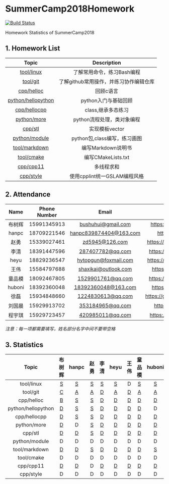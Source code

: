 # SummerCamp2018Homework

[![Build Status](https://api.travis-ci.com/npupilab/SummerCamp2018Homework.svg?branch=master)](https://travis-ci.com/npupilab/SummerCamp2018Homework/)

Homework Statistics of SummerCamp2018


## 1. Homework List

| Topic | Description |
| :---: | :---------: |
| [tool/linux]| 了解常用命令，练习Bash编程 |
| [tool/git]| 了解github常用操作，并练习协作编辑仓库 |
| [cpp/helloc]| 回顾c语言 |
| [python/hellopython]| python入门与基础回顾 |
| [cpp/hellocpp]| class,继承多态练习 |
| [python/more]| python流程处理，类对象编程 |
| [cpp/stl]| 实现模板vector |
| [python/module]| python包,class编写，练习画图 |
| [tool/markdown]| 编写Markdown说明书 |
| [tool/cmake]| 编写CMakeLists.txt |
| [cpp/cpp11]| 多线程求和 |
| [cpp/style]| 使用cpplint统一GSLAM编程风格 |


[tool/linux]: ./tool/linux/README.md
[tool/git]: ./tool/git/README.md
[cpp/helloc]: ./cpp/helloc/README.md
[python/hellopython]: ./python/hellopython/README.md
[cpp/hellocpp]: ./cpp/hellocpp/README.md
[python/more]: ./python/more/README.md
[cpp/stl]: ./cpp/stl/README.md
[python/module]: ./python/module/README.md
[tool/markdown]: ./tool/markdown/README.md
[tool/cmake]: ./tool/cmake/README.md
[cpp/cpp11]: ./cpp/cpp11/README.md
[cpp/style]: ./cpp/style/README.md

## 2. Attendance

| Name | Phone Number | Email | GitHub |
| :---: | :---------: | :---------: | :---------: |
| 布树辉 | 15991345913 | bushuhui@gmail.com | https://github.com/bushuhui |
| hanpc | 18709221546 | hanpc839874404@163.com | https://github.com/lonl |
| 赵勇 | 15339027461 | zd5945@126.com | https://github.com/zdzhaoyong|
| 李清 | 18391447596 | 287407782@qq.com | https://github.com/nihaoxiaoli |
| heyu | 18829236547 | hytopgun@foxmail.com | https://github.com/TopGun666 |
| 王伟 | 15584797688 | shaxikai@outlook.com | https://github.com/shaxikai |
| 童品模 | 18092467805 | 1529901761@qq.com | https://github.com/tongpinmo |
| huboni | 18392360048 | 18392360048@163.com | https://github.com/boni-hu |
| 徐磊 | 15934848660 | 1224830613@qq.com | https://github.com/JiaoYanMoGu |
| 刘国晨 | 15929913702 | 353184965@qq.com | https://github.com/trygas |
| 程宇琪 | 15929723457 | 420985011@qq.com | https://github.com/crischeng |

*注意：每一项都需要填写，姓名部分名字中间不要带空格*

## 3. Statistics
| Topic | 布树辉 | hanpc | 赵勇 | 李清 | heyu | 王伟 | 童品模 | huboni | 徐磊 | 刘国晨 | 程宇琪 |
| :---: | :---:| :---:| :---:| :---:| :---:| :---:| :---:| :---:| :---:| :---:| :---:|
| tool/linux | [S](tool/linux/布树辉/README.md) | [S](tool/linux/hanpc/README.md) | [S](tool/linux/赵勇/README.md) | [S](tool/linux/李清/README.md) | [S](tool/linux/heyu/README.md) | D | [S](tool/linux/童品模/README.md) | [S](tool/linux/huboni/README.md) | [S](tool/linux/徐磊/README.md) | [S](tool/linux/刘国晨/README.md) | [S](tool/linux/程宇琪/README.md) |
| tool/git | [C](tool/git/evaluation/content.md) | [A](tool/git/evaluation/download.md) | [A](tool/git/evaluation/download.md) | [D](tool/git/evaluation/no_upload.md) | [A](tool/git/evaluation/download.md) | [D](tool/git/evaluation/no_upload.md) | [A](tool/git/evaluation/download.md) | [A](tool/git/evaluation/download.md) | [A](tool/git/evaluation/download.md) | [A](tool/git/evaluation/download.md) | [A](tool/git/evaluation/download.md) |
| cpp/helloc | [B](cpp/helloc/evaluation/wrong_output.md) | [S](cpp/helloc/hanpc/main.c) | [S](cpp/helloc/赵勇/main.c) | [D](cpp/helloc/evaluation/no_main.md) | [D](cpp/helloc/evaluation/no_main.md) | [D](cpp/helloc/evaluation/no_main.md) | [D](cpp/helloc/evaluation/no_main.md) | [D](cpp/helloc/evaluation/no_main.md) | [S](cpp/helloc/徐磊/main.c) | [S](cpp/helloc/刘国晨/main.c) | [B](cpp/helloc/evaluation/wrong_output.md) |
| python/hellopython | [D](python/hellopython/evaluation/none.md) | [S](python/hellopython/hanpc/sort.py) | [S](python/hellopython/赵勇/sort.py) | [D](python/hellopython/evaluation/none.md) | [D](python/hellopython/evaluation/none.md) | [D](python/hellopython/evaluation/none.md) | [D](python/hellopython/evaluation/none.md) | D | [S](python/hellopython/徐磊/sort.py) | [S](python/hellopython/刘国晨/sort.py) | [S](python/hellopython/程宇琪/sort.py) |
| cpp/hellocpp | [D](cpp/hellocpp/evaluation/no_student.md) | [S](cpp/hellocpp/hanpc/student.h) | [S](cpp/hellocpp/赵勇/student.h) | [D](cpp/hellocpp/evaluation/no_student.md) | [D](cpp/hellocpp/evaluation/no_student.md) | [D](cpp/hellocpp/evaluation/no_student.md) | [D](cpp/hellocpp/evaluation/no_student.md) | [D](cpp/hellocpp/evaluation/no_student.md) | [S](cpp/hellocpp/徐磊/student.h) | [S](cpp/hellocpp/刘国晨/student.h) | [D](cpp/hellocpp/evaluation/no_student.md) |
| python/more | [D](python/more/evaluation/none.md) | D | [S](python/more/赵勇/homework.py) | [D](python/more/evaluation/none.md) | [D](python/more/evaluation/none.md) | [D](python/more/evaluation/none.md) | [D](python/more/evaluation/none.md) | [D](python/more/evaluation/none.md) | [S](python/more/徐磊/homework.py) | [S](python/more/刘国晨/homework.py) | [D](python/more/evaluation/none.md) |
| cpp/stl | [D](cpp/stl/evaluation/none.md) | [D](cpp/stl/evaluation/none.md) | [S](cpp/stl/赵勇/vector.h) | [D](cpp/stl/evaluation/none.md) | [D](cpp/stl/evaluation/none.md) | [D](cpp/stl/evaluation/none.md) | [D](cpp/stl/evaluation/none.md) | [D](cpp/stl/evaluation/none.md) | [S](cpp/stl/徐磊/vector.h) | D | [D](cpp/stl/evaluation/none.md) |
| python/module | D | D | D | D | D | D | D | D | D | D | D |
| tool/markdown | [D](tool/markdown/evaluation/none.md) | [D](tool/markdown/evaluation/none.md) | [S](tool/markdown/赵勇/README.md) | [D](tool/markdown/evaluation/none.md) | [D](tool/markdown/evaluation/none.md) | [D](tool/markdown/evaluation/none.md) | [D](tool/markdown/evaluation/none.md) | [S](tool/markdown/huboni/README.md) | [S](tool/markdown/徐磊/README.md) | [D](tool/markdown/evaluation/none.md) | [D](tool/markdown/evaluation/none.md) |
| tool/cmake | D | D | D | D | D | D | D | D | D | D | D |
| cpp/cpp11 | [D](cpp/cpp11/evaluation/none.md) | [D](cpp/cpp11/evaluation/none.md) | D | [D](cpp/cpp11/evaluation/none.md) | [D](cpp/cpp11/evaluation/none.md) | [D](cpp/cpp11/evaluation/none.md) | [D](cpp/cpp11/evaluation/none.md) | [D](cpp/cpp11/evaluation/none.md) | [D](cpp/cpp11/evaluation/none.md) | [D](cpp/cpp11/evaluation/none.md) | [D](cpp/cpp11/evaluation/none.md) |
| cpp/style | D | D | D | D | D | D | D | D | D | D | D |
